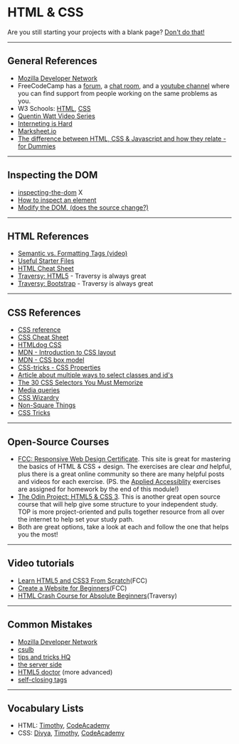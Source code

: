 # HTML & CSS

Are you still starting your projects with a blank page? [Don't do that!](https://www.sitepoint.com/a-basic-html5-template/)

---

## General References

- [Mozilla Developer Network](https://developer.mozilla.org/en-US/)
- FreeCodeCamp has a [forum](https://forum.freecodecamp.org), a [chat room](https://gitter.im/FreeCodeCamp/CodeReview), and a [youtube channel](https://www.youtube.com/channel/UC8butISFwT-Wl7EV0hUK0BQ) where you can find support from people working on the same problems as you.
- W3 Schools: [HTML](https://www.w3schools.com/html/default.asp), [CSS](https://www.w3schools.com/css/default.asp)
- [Quentin Watt Video Series](https://www.youtube.com/playlist?list=PL41lfR-6DnOq3BebucTNMSVDojCIiv_en)
- [Interneting is Hard](https://internetingishard.com)
- [Marksheet.io](https://marksheet.io)
- [The difference between HTML, CSS & Javascript and how they relate - for Dummies](https://www.youtube.com/watch?v=gT0Lh1eYk78)

---

## Inspecting the DOM

- [inspecting-the-dom](https://bgoonz.be/inspecting-the-dom) X
- [How to inspect an element](https://www.lifewire.com/get-inspect-element-tool-for-browser-756549)
- [Modify the DOM. (does the source change?)](https://zapier.com/blog/inspect-element-tutorial/)

---

## HTML References

- [Semantic vs. Formatting Tags (video)](https://www.youtube.com/watch?v=rKcAjg9wC5I)
- [Useful Starter Files](https://github.com/macloo/html_css_templates)
- [HTML Cheat Sheet](https://digital.com/tools/html-cheatsheet/)
- [Traversy: HTML5](https://www.youtube.com/watch?v=Wm6CUkswsNw) - Traversy is always great
- [Traversy: Bootstrap](https://www.youtube.com/watch?v=5GcQtLDGXy8&t=3185s) - Traversy is always great

---

## CSS References

- [CSS reference](http://cssreference.io/)
- [CSS Cheat Sheet](https://www.onblastblog.com/css3-cheat-sheet/)
- [HTMLdog CSS](http://htmldog.com/guides/css/)
- [MDN - Introduction to CSS layout](https://developer.mozilla.org/en-US/docs/Learn/CSS/CSS_layout/Introduction)
- [MDN - CSS box model](https://developer.mozilla.org/en-US/docs/Web/CSS/CSS_Box_Model/Introduction_to_the_CSS_box_model)
- [CSS-tricks - CSS Properties](https://css-tricks.com/almanac/properties/)
- [Article about multiple ways to select classes and id's](https://css-tricks.com/multiple-class-id-selectors)
- [The 30 CSS Selectors You Must Memorize](https://code.tutsplus.com/tutorials/the-30-css-selectors-you-must-memorize--net-16048)
- [Media queries](https://css-tricks.com/css-media-queries/)
- [CSS Wizardry](https://csswizardry.com)
- [Non-Square Things](http://www.sarasoueidan.com/blog/css-shapes/)
- [CSS Tricks](https://css-tricks.com)

---

## Open-Source Courses

- [FCC: Responsive Web Design Certificate](https://learn.freecodecamp.org/). This site is great for mastering the basics of HTML & CSS + design. The exercises are clear _and_ helpful, plus there is a great online community so there are many helpful posts and videos for each exercise. (PS. the [Applied Accessiblity](https://learn.freecodecamp.org/responsive-web-design/applied-accessibility) exercises are assigned for homework by the end of this module!)
- [The Odin Project: HTML5 & CSS 3](https://www.theodinproject.com/courses/html5-and-css3). This is another great open source course that will help give some structure to your independent study. TOP is more project-oriented and pulls together resource from all over the internet to help set your study path.
- Both are great options, take a look at each and follow the one that helps you the most!

---

## Video tutorials

- [Learn HTML5 and CSS3 From Scratch](https://www.youtube.com/watch?v=mU6anWqZJcc)(FCC)
- [Create a Website for Beginners](https://www.youtube.com/watch?v=kMT54MPz9oE)(FCC)
- [HTML Crash Course for Absolute Beginners](https://www.youtube.com/watch?v=UB1O30fR-EE)(Traversy)

---

## Common Mistakes

- [Mozilla Developer Network](https://developer.mozilla.org/en-US/docs/Learn/Tools_and_testing/Cross_browser_testing/HTML_and_CSS)
- [csulb](http://web.csulb.edu/divisions/students/dss/accessibility/web/webaim-12comm.html)
- [tips and tricks HQ](https://www.tipsandtricks-hq.com/10-common-html-mistakes-to-avoid-1980)
- [the server side](https://www.theserverside.com/tip/The-10-most-common-and-avoidable-HTML5-mistakes)
- [HTML5 doctor](http://html5doctor.com/avoiding-common-html5-mistakes/) (more advanced)
- [self-closing tags](http://xahlee.info/js/html5_non-closing_tag.html)

---

## Vocabulary Lists

- HTML: [Timothy](https://docs.google.com/viewer?a=v&pid=sites&srcid=ZGVmYXVsdGRvbWFpbnxrYXRhc2tldWlpc3Rvc2VsaWR3bnxneDo0YmNjZjM3MDBmNjBjYzVh), [CodeAcademy](https://www.codecademy.com/articles/glossary-html)
- CSS: [Divya](http://nimbupani.com/css-vocabulary.html), [Timothy](https://docs.google.com/viewer?a=v&pid=sites&srcid=ZGVmYXVsdGRvbWFpbnxkb3dubG9hZGZyZWVzaGFyZXxneDo0YTJlNTRkMGIwZDZiZWEx), [CodeAcademy](https://www.codecademy.com/articles/glossary-css)
